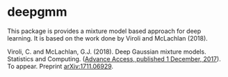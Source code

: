 # deepgmm

This package is provides a mixture model based approach for deep learning. It is based on the work done by Viroli and McLachlan (2018).


Viroli, C. and McLachlan, G.J. (2018). Deep Gaussian mixture models. Statistics and Computing. ([Advance Access, published 1 December, 2017](http://link.springer.com/article/10.1007/s11222-017-9793-z)). To appear. Preprint [arXiv:1711.06929](http://arxiv.org/abs/arXiv:1711.06929).
